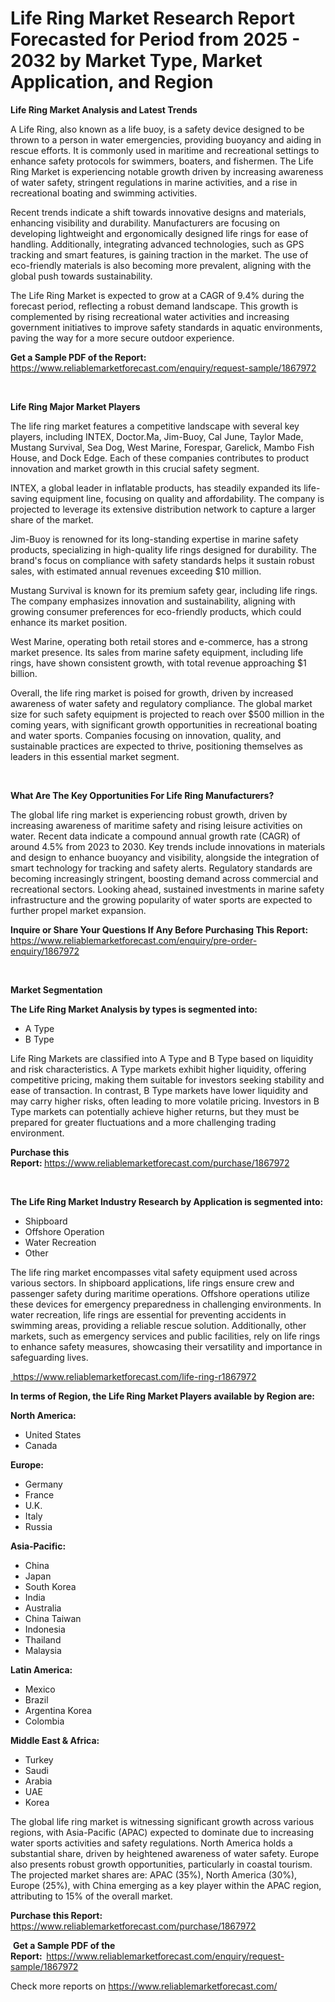 <p><h1>Life Ring Market Research Report Forecasted for Period from 2025 -  2032 by Market Type, Market Application, and Region</h1></p><p><strong>Life Ring Market Analysis and Latest Trends</strong></p>
<p><p>A Life Ring, also known as a life buoy, is a safety device designed to be thrown to a person in water emergencies, providing buoyancy and aiding in rescue efforts. It is commonly used in maritime and recreational settings to enhance safety protocols for swimmers, boaters, and fishermen. The Life Ring Market is experiencing notable growth driven by increasing awareness of water safety, stringent regulations in marine activities, and a rise in recreational boating and swimming activities.</p><p>Recent trends indicate a shift towards innovative designs and materials, enhancing visibility and durability. Manufacturers are focusing on developing lightweight and ergonomically designed life rings for ease of handling. Additionally, integrating advanced technologies, such as GPS tracking and smart features, is gaining traction in the market. The use of eco-friendly materials is also becoming more prevalent, aligning with the global push towards sustainability.</p><p>The Life Ring Market is expected to grow at a CAGR of 9.4% during the forecast period, reflecting a robust demand landscape. This growth is complemented by rising recreational water activities and increasing government initiatives to improve safety standards in aquatic environments, paving the way for a more secure outdoor experience.</p></p>
<p><strong>Get a Sample PDF of the Report:&nbsp;</strong> <a href="https://www.reliablemarketforecast.com/enquiry/request-sample/1867972?utm_campaign=2320&utm_medium=2&utm_source=Github&utm_content=ia&utm_term=04042025&utm_id=life-ring">https://www.reliablemarketforecast.com/enquiry/request-sample/1867972</a></p>
<p>&nbsp;</p>
<p><strong>Life Ring Major Market Players</strong></p>
<p><p>The life ring market features a competitive landscape with several key players, including INTEX, Doctor.Ma, Jim-Buoy, Cal June, Taylor Made, Mustang Survival, Sea Dog, West Marine, Forespar, Garelick, Mambo Fish House, and Dock Edge. Each of these companies contributes to product innovation and market growth in this crucial safety segment.</p><p>INTEX, a global leader in inflatable products, has steadily expanded its life-saving equipment line, focusing on quality and affordability. The company is projected to leverage its extensive distribution network to capture a larger share of the market.</p><p>Jim-Buoy is renowned for its long-standing expertise in marine safety products, specializing in high-quality life rings designed for durability. The brand's focus on compliance with safety standards helps it sustain robust sales, with estimated annual revenues exceeding $10 million.</p><p>Mustang Survival is known for its premium safety gear, including life rings. The company emphasizes innovation and sustainability, aligning with growing consumer preferences for eco-friendly products, which could enhance its market position.</p><p>West Marine, operating both retail stores and e-commerce, has a strong market presence. Its sales from marine safety equipment, including life rings, have shown consistent growth, with total revenue approaching $1 billion.</p><p>Overall, the life ring market is poised for growth, driven by increased awareness of water safety and regulatory compliance. The global market size for such safety equipment is projected to reach over $500 million in the coming years, with significant growth opportunities in recreational boating and water sports. Companies focusing on innovation, quality, and sustainable practices are expected to thrive, positioning themselves as leaders in this essential market segment.</p></p>
<p>&nbsp;</p>
<p><strong>What Are The Key Opportunities For Life Ring Manufacturers?</strong></p>
<p><p>The global life ring market is experiencing robust growth, driven by increasing awareness of maritime safety and rising leisure activities on water. Recent data indicate a compound annual growth rate (CAGR) of around 4.5% from 2023 to 2030. Key trends include innovations in materials and design to enhance buoyancy and visibility, alongside the integration of smart technology for tracking and safety alerts. Regulatory standards are becoming increasingly stringent, boosting demand across commercial and recreational sectors. Looking ahead, sustained investments in marine safety infrastructure and the growing popularity of water sports are expected to further propel market expansion.</p></p>
<p><strong>Inquire or Share Your Questions If Any Before Purchasing This Report:</strong> <a href="https://www.reliablemarketforecast.com/enquiry/pre-order-enquiry/1867972?utm_campaign=2320&utm_medium=2&utm_source=Github&utm_content=ia&utm_term=04042025&utm_id=life-ring">https://www.reliablemarketforecast.com/enquiry/pre-order-enquiry/1867972</a></p>
<p>&nbsp;</p>
<p><strong>Market Segmentation</strong></p>
<p><strong>The Life Ring Market Analysis by types is segmented into:</strong></p>
<p><ul><li>A Type</li><li>B Type</li></ul></p>
<p><p>Life Ring Markets are classified into A Type and B Type based on liquidity and risk characteristics. A Type markets exhibit higher liquidity, offering competitive pricing, making them suitable for investors seeking stability and ease of transaction. In contrast, B Type markets have lower liquidity and may carry higher risks, often leading to more volatile pricing. Investors in B Type markets can potentially achieve higher returns, but they must be prepared for greater fluctuations and a more challenging trading environment.</p></p>
<p><strong>Purchase this Report:&nbsp;</strong><a href="https://www.reliablemarketforecast.com/purchase/1867972?utm_campaign=2320&utm_medium=2&utm_source=Github&utm_content=ia&utm_term=04042025&utm_id=life-ring">https://www.reliablemarketforecast.com/purchase/1867972</a></p>
<p>&nbsp;</p>
<p><strong>The Life Ring Market Industry Research by Application is segmented into:</strong></p>
<p><ul><li>Shipboard</li><li>Offshore Operation</li><li>Water Recreation</li><li>Other</li></ul></p>
<p><p>The life ring market encompasses vital safety equipment used across various sectors. In shipboard applications, life rings ensure crew and passenger safety during maritime operations. Offshore operations utilize these devices for emergency preparedness in challenging environments. In water recreation, life rings are essential for preventing accidents in swimming areas, providing a reliable rescue solution. Additionally, other markets, such as emergency services and public facilities, rely on life rings to enhance safety measures, showcasing their versatility and importance in safeguarding lives.</p></p>
<p><a href="https://www.reliablemarketforecast.com/life-ring-r1867972?utm_campaign=2320&utm_medium=2&utm_source=Github&utm_content=ia&utm_term=04042025&utm_id=life-ring">&nbsp;https://www.reliablemarketforecast.com/life-ring-r1867972</a></p>
<p><strong>In terms of Region, the Life Ring Market Players available by Region are:</strong></p>
<p>
    <p> <strong> North America: </strong>
        <ul>
            <li>United States</li>
            <li>Canada</li>
        </ul>
        </p> 
    <p> <strong> Europe: </strong>
        <ul>
            <li>Germany</li>
            <li>France</li>
            <li>U.K.</li>
            <li>Italy</li>
            <li>Russia</li>
        </ul>
        </p> 
    <p> <strong> Asia-Pacific: </strong>
        <ul>
            <li>China</li>
            <li>Japan</li>
            <li>South Korea</li>
            <li>India</li>
            <li>Australia</li>
            <li>China Taiwan</li>
            <li>Indonesia</li>
            <li>Thailand</li>
            <li>Malaysia</li>
        </ul>
        </p> 
    <p> <strong> Latin America: </strong>
        <ul>
            <li>Mexico</li>
            <li>Brazil</li>
            <li>Argentina Korea</li>
            <li>Colombia</li>
        </ul>
        </p> 
    <p> <strong> Middle East & Africa: </strong>
        <ul>
            <li>Turkey</li>
            <li>Saudi</li>
            <li>Arabia</li>
            <li>UAE</li>
            <li>Korea</li>
        </ul>
    </p>
    </p>
<p><p>The global life ring market is witnessing significant growth across various regions, with Asia-Pacific (APAC) expected to dominate due to increasing water sports activities and safety regulations. North America holds a substantial share, driven by heightened awareness of water safety. Europe also presents robust growth opportunities, particularly in coastal tourism. The projected market shares are: APAC (35%), North America (30%), Europe (25%), with China emerging as a key player within the APAC region, attributing to 15% of the overall market.</p></p>
<p><strong>Purchase this Report: </strong><a href="https://www.reliablemarketforecast.com/purchase/1867972?utm_campaign=2320&utm_medium=2&utm_source=Github&utm_content=ia&utm_term=04042025&utm_id=life-ring">https://www.reliablemarketforecast.com/purchase/1867972</a></p>
<p>&nbsp;<strong>Get a Sample PDF of the Report:&nbsp;&nbsp;</strong><a href="https://www.reliablemarketforecast.com/enquiry/request-sample/1867972?utm_campaign=2320&utm_medium=2&utm_source=Github&utm_content=ia&utm_term=04042025&utm_id=life-ring">https://www.reliablemarketforecast.com/enquiry/request-sample/1867972</a></p>
<p><strong></strong></p>
<p>Check more reports on <a href="https://www.reliablemarketforecast.com/?utm_campaign=2320&utm_medium=2&utm_source=Github&utm_content=ia&utm_term=04042025&utm_id=life-ring">https://www.reliablemarketforecast.com/</a></p>